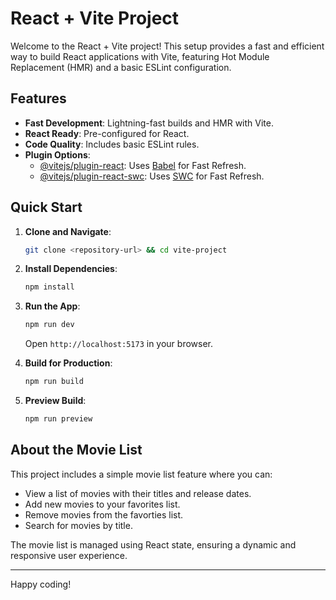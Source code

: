 # React + Vite Project

Welcome to the React + Vite project! This setup provides a fast and efficient way to build React applications with Vite, featuring Hot Module Replacement (HMR) and a basic ESLint configuration.

## Features

- **Fast Development**: Lightning-fast builds and HMR with Vite.
- **React Ready**: Pre-configured for React.
- **Code Quality**: Includes basic ESLint rules.
- **Plugin Options**:
  - [@vitejs/plugin-react](https://github.com/vitejs/vite-plugin-react/blob/main/packages/plugin-react/README.md): Uses [Babel](https://babeljs.io/) for Fast Refresh.
  - [@vitejs/plugin-react-swc](https://github.com/vitejs/vite-plugin-react-swc): Uses [SWC](https://swc.rs/) for Fast Refresh.

## Quick Start

1. **Clone and Navigate**:

   ```bash
   git clone <repository-url> && cd vite-project
   ```

2. **Install Dependencies**:

   ```bash
   npm install
   ```

3. **Run the App**:

   ```bash
   npm run dev
   ```

   Open `http://localhost:5173` in your browser.

4. **Build for Production**:

   ```bash
   npm run build
   ```

5. **Preview Build**:
   ```bash
   npm run preview
   ```

## About the Movie List

This project includes a simple movie list feature where you can:

- View a list of movies with their titles and release dates.
- Add new movies to your favorites list.
- Remove movies from the favorties list.
- Search for movies by title.

The movie list is managed using React state, ensuring a dynamic and responsive user experience.

---

Happy coding!
